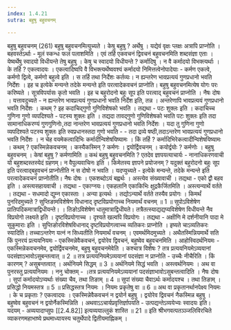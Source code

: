 ```yaml
---
index: 1.4.21
sutra: बहुषु बहुवचनम्

---
```

 बहुषु बहुवचनम् (261) बहुषु बहुवचनमित्युच्यते । केषु बहुषु ? अर्थेषु । यद्येवं वृक्षः प्लक्षः अत्रापि प्राप्नोति । बहवस्तेऽर्थाः  -  मूलं स्कन्धः फलं पलाशमिति । एवं तर्हि एकवचनं द्विवचनं बहुवचनमिति शब्दसंज्ञा एताः । येष्वर्थेषु स्वादयो विधीयन्ते तेषु बहुषु । केषु च स्वादयो विधीयन्ते ? कर्मादिषु । न वै कर्मादयो विभक्त्यर्थाः । के तर्हि ? एकत्वादयः । एकत्वादिष्वपि वै विभक्त्यर्थेष्ववश्यं कर्मादयो निमित्तत्वेनोपादेयाः  -  कर्मण एकत्वे, कर्मणो द्वित्वे, कर्मणो बहुत्वे इति । स तर्हि तथा निर्देशः कर्तव्यः। न ह्यन्तरेण भावप्रत्ययं गुणप्रधानो भवति निर्देशः । इह च इत्येके मन्यन्ते तदेके मन्यन्ते इति परत्वादेकवचनं प्राप्नोति। बहुषु बहुवचनमित्येष योगः परः करिष्यते । सूत्रविपर्यासः कृतो भवति । इह च बहुरोदनो बहुः सूप इति परत्वाद् बहुवचनं प्राप्नोति । नैषः दोषः । यत्तावदुच्यते  -  न ह्यन्तरेण भावप्रत्ययं गुणप्रधानो भवति निर्देश इति, तन्न । अन्तरेणापि भावप्रत्ययं गुणप्रधानो भवति निर्देशः । कथम् ? इह कदाचिद्गुणो गुणिविशेषको भवति । तद्यथा  -  पटः शुक्लः इति । कदाचिच्च गुणिना गुणो व्यपदिश्यते  -  पटस्य शुक्लः इति । तद्यदा तावद्गुणो गुणिविशेषको भवति पटः शुक्लः इति तदा सामानाधिकरण्यं गुणगुणिनोः,तदा नान्तरेण भावप्रत्ययं गुणप्रधानो भवति निर्देशः । यदा तु गुणिना गुणो व्यपदिश्यते पटस्य शुक्लः इति स्वप्रधानस्तदा गुणो भवति  -  - तदा द्रव्ये षष्ठी,तदाऽन्तरेण भावप्रत्ययं गुणप्रधानो भवति निर्देशः । न चेह वयमेकत्वादिभिः कर्मादीन्विशेषयिष्यामः । किं तर्हि ? कर्मादिभिरेकत्वादीन्विशेषयिष्यामः । कथम् ? एकस्मिन्नेकवचनम् । कस्यैकस्मिन् ? कर्मणः । द्वयोर्द्विवचनम् । कयोर्द्वयोः ? कर्मणोः । बहुषु बहुवचनम् । केषां बहुषु ? कर्मणामिति ॥ कथं बहुषु बहुवचनमिति ? एतदेव ज्ञापयत्याचार्यः  -  नानाधिकरणवाची यो बहुशब्दस्तस्येदं ग्रहणम्। न वैपुल्यवाचिनः इति । किमेतस्य ज्ञापने प्रयोजनम् ? यदुक्तं बहुरोदनो बहुः सूप इति परत्वाद्बहुवचनं प्राप्नोतीति न स दोषो न भवति । यदप्युच्यते  -  इत्येके मन्यन्ते, तदेके मन्यन्ते इति परत्वादेकवचनं प्राप्नोतीति। नैषः दोषः । एकशब्दोऽयं बह्वर्थः । अस्त्येव संख्यावाची । तद्यथा  -  एको द्वौ बहव इति । अस्त्यसहायवाची । तद्यथा  -  एकाग्नयः। एकहलानि एकाकिभिः क्षुद्रकैर्जितमिति । अस्त्यन्यार्थे वर्तते । तद्यथा  -  सधमादो द्युम्न एकास्ताः । अन्या इत्यर्थः । तद्योऽन्यार्थे वर्तते तस्यैव प्रयोगः । किमर्थं पुनरिदमुच्यते ? सुप्तिङामविशेषेण विधानाद् दृष्टविप्रयोगाच्च नियमार्थं वचनम् ॥ 1 ॥ सुपोऽविशेषेण प्रातिपदिकमात्राद्विधीयन्ते। । तिङोऽविशेषेण धातुमात्राद्विधीयते। तत्रैतत्स्याद्यद्यप्यविशेषेण विधीयन्ते नैव विप्रयोगो लक्ष्यते इति । दृष्टविप्रयोगाच्च । दृश्यते खल्वपि विप्रयोगः । तद्यथा  -  अक्षीणि मे दर्शनीयानि पादा मे सुकुमाराः इति । सुप्तिङोरविशेषविधानाद् दृष्टविप्रयोगत्वाच्च व्यतिकरः प्राप्नोति । इष्यते चाऽव्यतिकरः स्यादिति। तच्चाऽन्तरेण यत्नं न सिध्यतीति नियमार्थं वचनम् । एवमर्थमिदमुच्यते । अथैतस्मिन्नियमार्थे सति किं पुनरयं प्रत्ययनियमः  -  एकस्मिन्नेवैकवचनं, द्वयोरेव द्विवचनं, बहुष्वेव बहुवचनमिति । आहोस्विदर्थनियमः  -  एकस्मिन्नेकवचनमेव, द्वयोर्द्विवचनमेव, बहुषु बहुवचनमेवेति । कश्चात्र विशेषः ? तत्र प्रत्ययनियमेऽव्ययानां पदसंज्ञाऽभावोऽसुबन्तत्वात् ॥ 2 ॥ तत्र प्रत्ययनियमेऽव्ययानां पदसंज्ञा न प्राप्नोति  -  उच्चैः नीचैरिति । किं कारणम् ? असुबन्तत्वात् । अर्थनियमे सिद्धम् ॥ 3 ॥ अर्थनियमे सिद्धं भवति । अस्त्वर्थनियमः । अथ वा पुनरस्तु प्रत्ययनियमः । ननु चोक्तम्  -  ।तत्र प्रत्ययनियमेऽव्ययानां पदसंज्ञाभावोऽसुबन्तत्वादिति । नैषः दोषः । सुपां कर्मादयोऽप्यर्थाः संख्या चैव, तथा तिङाम् ॥ 4 ॥ सुपां संख्या चैवाऽर्थः कर्मादयश्च । तथा तिङाम् । प्रसिद्धो नियमस्तत्र ॥ 5 ॥ प्रसिद्धस्तत्र नियमः । नियमः प्रकृतेषु वा ॥ 6 ॥ अथ वा प्रकृतानर्थानपेक्ष्य नियमः । के च प्रकृताः ? एकत्वादयः । एकस्मिन्नेवैकवचनं न द्वयोर्न बहुषु । द्वयोरेव द्विवचनं नैकस्मिन्न बहुषु । बहुष्वेव बहुवचनं न द्वयोर्नैकस्मिन्निति । अथवाऽऽचार्यप्रवृत्तिर्ज्ञापयति  -  उत्पद्यन्तेऽव्ययेभ्यः स्वादयः इति। यदयम्  -  अव्ययादाप्सुपः [[2.4.82]] इत्यव्ययाल्लुकं शास्ति ॥ 21 ॥ इति श्रीभगवत्पतञ्ञ्जलिविरचिते व्याकरणमहाभाष्ये प्रथमाध्यायस्य चतुर्थेपादे द्वितीयमाह्निकम् । 